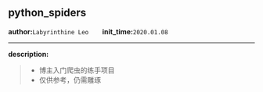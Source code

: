 ## python_spiders
**author:**```Labyrinthine Leo```&emsp;&emsp;**init_time:**```2020.01.08```

***

**description:**
> * 博主入门爬虫的练手项目
> * 仅供参考，仍需雕琢
